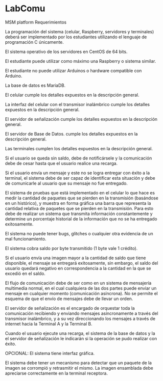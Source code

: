 # LabComu
MSM platform
Requerimientos 
>>

La programación del sistema (celular, Raspberry, servidores y terminales) deberá ser implementado por los estudiantes utilizando el lenguaje de programación C únicamente.

El sistema operativo de los servidores en CentOS de 64 bits.

El estudiante puede utilizar como máximo una Raspberry o sistema similar.

El estudiante no puede utilizar Arduinos o hardware compatible con Arduino.

La base de datos es MariaDB.

El celular cumple los detalles expuestos en la descripción general.

La interfaz del celular con el transmisor inalámbrico cumple los detalles expuestos en la descripción general.

El servidor de señalización cumple los detalles expuestos en la descripción general.

El servidor de Base de Datos. cumple los detalles expuestos en la descripción
general.

Las terminales cumplen los detalles expuestos en la descripción general.

Si el usuario se queda sin saldo, debe de notificársele y la comunicación debe de cesar hasta que el usuario realice una recarga.

Si el usuario envía un mensaje y este no se logra entregar con éxito a la terminal, el sistema debe de ser capaz de identificar esta situación y debe de comunicarle al usuario que su mensaje no fue entregado.

El sistema de pruebas que está implementado en el celular lo que hace es medir la cantidad de paquetes que se pierden en la transmisión (basándose en un histórico), y muestra en forma gráfica una barra que representa la cantidad relativa de paquetes que se pierden en la transmisión. Para esto debe de realizar un sistema que transmita información constantemente y determine un porcentaje historial de la información que no se ha entregado exitosamente.

El sistema no puede tener bugs, glitches o cualquier otra evidencia de un mal
funcionamiento.

El sistema cobra saldo por byte transmitido (1 byte vale 1 crédito).

Si el usuario envía una imagen mayor a la cantidad de saldo que tiene disponible, el mensaje se entregará exitosamente, sin embargo, el saldo del usuario quedará negativo en correspondencia a la cantidad en la que se excedió en el saldo.

El flujo de comunicación debe de ser como en un sistema de mensajería multimedia normal, en el cual cualquiera de las dos partes puede enviar un mensaje en cualquier momento (comunicación asíncrona). No se permite el esquema de que el envío de mensajes debe de llevar un orden.

El servidor de señalización es el encargado de orquestar toda la comunicación recibiendo y enviando mensajes asíncronamente a través del transmisor inalámbrico, y a su vez direccionando los mensajes a través de internet hacia la Terminal A y la Terminal B.

Cuando el usuario ejecute una recarga, el sistema de la base de datos y la el servidor de señalización le indicarán si la operación se pudo realizar con éxito.

OPCIONAL: El sistema tiene interfaz gráfica.

El sistema debe tener un mecanismo para detectar que un paquete de la imagen se corrompió y retrasmitir el mismo. La imagen ensamblada debe apreciarse correctamente en la terminal receptora.
